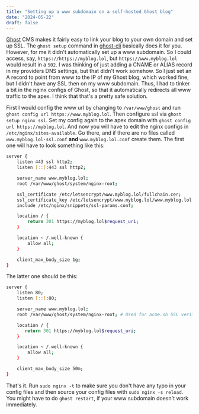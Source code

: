 ```yaml
---
title: "Setting up a www subdomain on a self-hosted Ghost blog"
date: "2024-05-22"
draft: false
---
```


[Ghost](https://ghost.org) CMS makes it fairly easy to link your blog to your own domain and set up SSL. The `ghost setup` command in [ghost-cli](https://ghost.org/docs/ghost-cli/) basically does it for you. However, for me it didn't automatically set up a www subdomain. So I could access, say, `https://https://myblog.lol`, but `https://www.myblog.lol` would result in a `502`. I was thinking of just adding a CNAME or ALIAS record in my providers DNS settings, but that didn't work somehow. So I just set an A record to point from www to the IP of my Ghost blog, which worked fine, but I didn't have any SSL then on my www subdomain. Thus, I had to tinker a bit in the nginx configs of Ghost, so that it automatically redirects all www traffic to the apex. I think that that's a pretty safe solution.

First I would config the www url by changing to `/var/www/ghost` and run `ghost config url https://www.myblog.lol`.
Then configure ssl via `ghost setup nginx ssl`. Set my config again to the apex domain with `ghost config url https://myblog.lol`. And now you will have to edit the nginx configs in `/etc/nginx/sites-available`. Go there, and if there are no files called `www.myblog.lol-ssl.conf` **and** `www.myblog.lol.conf` create them. The first one will have to look something like this:

```bash
server {
    listen 443 ssl http2;
    listen [::]:443 ssl http2;

    server_name www.myblog.lol;
    root /var/www/ghost/system/nginx-root;

    ssl_certificate /etc/letsencrypt/www.myblog.lol/fullchain.cer;
    ssl_certificate_key /etc/letsencrypt/www.myblog.lol/www.myblog.lol.key;
    include /etc/nginx/snippets/ssl-params.conf;

    location / {
        return 301 https://myblog.lol$request_uri;
    }

    location ~ /.well-known {
        allow all;
    }

    client_max_body_size 1g;
}
```

The latter one should be this:

```bash
server {
    listen 80;
    listen [::]:80;

    server_name www.myblog.lol;
    root /var/www/ghost/system/nginx-root; # Used for acme.sh SSL verification (https://acme.sh)

    location / {
       return 301 https://myblog.lol$request_uri;
    }

    location ~ /.well-known {
        allow all;
    }

    client_max_body_size 50m;
}
```

That's it. Run `sudo nginx -t` to make sure you don't have any typo in your config files and then source your config files with `sudo nginx -s reload`. You might have to do `ghost restart`, if your www subdomain doesn't work immediately.
